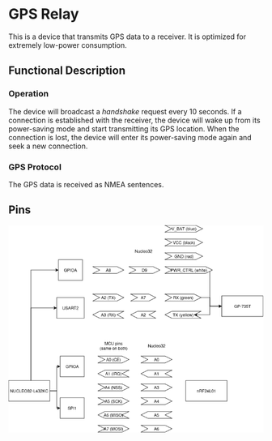 # GPS Relay
This is a device that transmits GPS data to a receiver. It is optimized for extremely low-power consumption.

## Functional Description
### Operation
The device will broadcast a _handshake_ request every 10 seconds. If a connection is established with the receiver, the device will wake up from its power-saving mode and start transmitting its GPS location. When the connection is lost, the device will enter its power-saving mode again and seek a new connection.

### GPS Protocol
The GPS data is received as NMEA sentences.

## Pins
![](pins.png)
